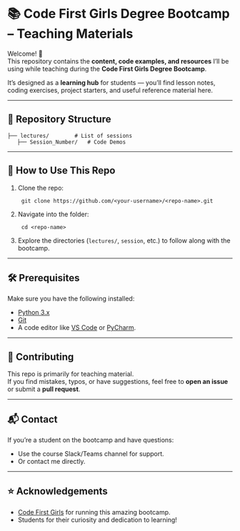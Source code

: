 # 📚 Code First Girls Degree Bootcamp – Teaching Materials

Welcome! 👋  
This repository contains the **content, code examples, and resources** I’ll be using while teaching during the **Code First Girls Degree Bootcamp**.  

It’s designed as a **learning hub** for students — you’ll find lesson notes, coding exercises, project starters, and useful reference material here.

---

## 📂 Repository Structure

    ├── lectures/        # List of sessions
       ├── Session_Number/   # Code Demos

---

## 🚀 How to Use This Repo
1. Clone the repo:

        git clone https://github.com/<your-username>/<repo-name>.git

2. Navigate into the folder:

        cd <repo-name>

3. Explore the directories (`lectures/`, `session`, etc.) to follow along with the bootcamp.  

---

## 🛠 Prerequisites
Make sure you have the following installed:
- [Python 3.x](https://www.python.org/downloads/)  
- [Git](https://git-scm.com/)  
- A code editor like [VS Code](https://code.visualstudio.com/) or [PyCharm](https://www.jetbrains.com/pycharm/).  

---

## 🤝 Contributing
This repo is primarily for teaching material.  
If you find mistakes, typos, or have suggestions, feel free to **open an issue** or submit a **pull request**.

---

## 📬 Contact
If you’re a student on the bootcamp and have questions:
- Use the course Slack/Teams channel for support.  
- Or contact me directly.  

---

## ⭐ Acknowledgements
- [Code First Girls](https://codefirstgirls.com/) for running this amazing bootcamp.  
- Students for their curiosity and dedication to learning!  
